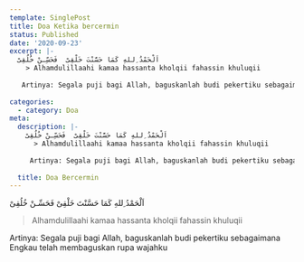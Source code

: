 ```yaml
---
template: SinglePost
title: Doa Ketika bercermin
status: Published
date: '2020-09-23'
excerpt: |-
  اَلْحَمْدُ ِللهِ كَمَا حَسَّنْتَ خَلْقِىْ  فَحَسِّـنْ خُلُقِىْ
    > Alhamdulillaahi kamaa hassanta kholqii fahassin khuluqii
   
   Artinya: Segala puji bagi Allah, baguskanlah budi pekertiku sebagaimana Engkau telah membaguskan rupa wajahku
    
categories:
  - category: Doa
meta:
  description: |-
    اَلْحَمْدُ ِللهِ كَمَا حَسَّنْتَ خَلْقِىْ  فَحَسِّـنْ خُلُقِىْ
      > Alhamdulillaahi kamaa hassanta kholqii fahassin khuluqii
     
     Artinya: Segala puji bagi Allah, baguskanlah budi pekertiku sebagaimana Engkau telah membaguskan rupa wajahku
      
  title: Doa Bercermin
---
```

اَلْحَمْدُ ِللهِ كَمَا حَسَّنْتَ خَلْقِىْ  فَحَسِّـنْ خُلُقِىْ
  > Alhamdulillaahi kamaa hassanta kholqii fahassin khuluqii
 
 Artinya: Segala puji bagi Allah, baguskanlah budi pekertiku sebagaimana Engkau telah membaguskan rupa wajahku
  

